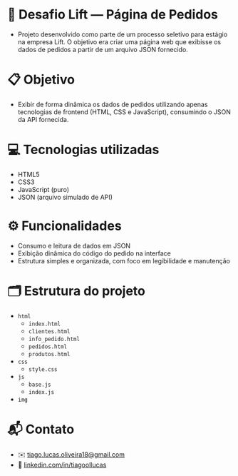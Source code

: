 # 🧾 Desafio Lift — Página de Pedidos
- Projeto desenvolvido como parte de um processo seletivo para estágio na empresa Lift. O objetivo era criar uma página web que exibisse os dados de pedidos a partir de um arquivo JSON fornecido.

# 📋 Objetivo
- Exibir de forma dinâmica os dados de pedidos utilizando apenas tecnologias de frontend (HTML, CSS e JavaScript), consumindo o JSON da API fornecida.

# 💻 Tecnologias utilizadas
- HTML5
- CSS3
- JavaScript (puro)
- JSON (arquivo simulado de API)

# ⚙️ Funcionalidades
- Consumo e leitura de dados em JSON
- Exibição dinâmica do código do pedido na interface
- Estrutura simples e organizada, com foco em legibilidade e manutenção

# 🗂 Estrutura do projeto
- `html`
  - `index.html`
  - `clientes.html`
  - `info_pedido.html`
  - `pedidos.html`
  - `produtos.html`
- `css`
  - `style.css`
- `js`
  - `base.js`
  - `index.js`
- `img`

# 📬 Contato
- ✉️ tiago.lucas.oliveira18@gmail.com  
- 🔗 [linkedin.com/in/tiagoollucas](https://linkedin.com/in/tiagoollucas)
